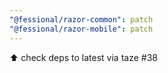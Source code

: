 ```yaml
---
"@fessional/razor-common": patch
"@fessional/razor-mobile": patch
---
```


⬆️ check deps to latest via taze #38
